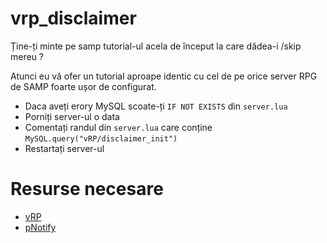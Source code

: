 # vrp_disclaimer
Ține-ți minte pe samp tutorial-ul acela de început la care dădea-i /skip mereu ?

Atunci eu vă ofer un tutorial aproape identic cu cel de pe orice server RPG de SAMP foarte ușor de configurat.


- Daca aveți erory MySQL scoate-ți `IF NOT EXISTS` din `server.lua`
- Porniți server-ul o data
- Comentați randul din `server.lua` care conține `MySQL.query("vRP/disclaimer_init")`
- Restartați server-ul

# Resurse necesare
+ [vRP](https://github.com/DunkoUK/dunko_vrp "Dunko's vRP")
+ [pNotify](https://forum.fivem.net/t/release-pnotify-in-game-js-notifications-using-noty)

